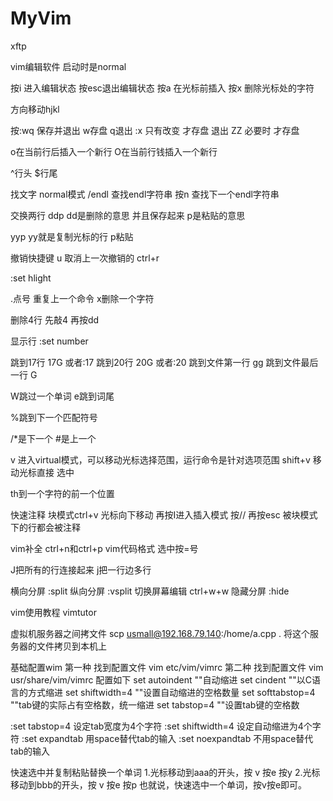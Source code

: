 # MyVim
xftp

vim编辑软件
启动时是normal

按i 进入编辑状态 按esc退出编辑状态
按a 在光标前插入
按x 删除光标处的字符

方向移动hjkl

按:wq 保存并退出 w存盘 q退出
:x 只有改变 才存盘 退出
ZZ 必要时 才存盘

o在当前行后插入一个新行
O在当前行钱插入一个新行

^行头 $行尾

找文字 normal模式 /endl 查找endl字符串
按n 查找下一个endl字符串

交换两行 ddp dd是删除的意思 并且保存起来 p是粘贴的意思

yyp yy就是复制光标的行 p粘贴

撤销快捷键 u
取消上一次撤销的 ctrl+r

:set hlight

.点号 重复上一个命令
x删除一个字符

删除4行 先敲4 再按dd

显示行
:set number

跳到17行 17G 或者:17
跳到20行 20G 或者:20
跳到文件第一行 gg
跳到文件最后一行 G

W跳过一个单词
e跳到词尾

%跳到下一个匹配符号

/*是下一个 #是上一个 

v 进入virtual模式，可以移动光标选择范围，运行命令是针对选项范围
shift+v 移动光标直接 选中

th到一个字符的前一个位置

快速注释
块模式ctrl+v 光标向下移动
再按I进入插入模式 按//
再按esc
被块模式下的行都会被注释

vim补全
ctrl+n和ctrl+p
vim代码格式
选中按=号

J把所有的行连接起来
j把一行边多行

横向分屏 :split 纵向分屏 :vsplit
切换屏幕编辑 ctrl+w+w
隐藏分屏 :hide

vim使用教程 vimtutor

虚拟机服务器之间拷文件
scp usmall@192.168.79.140:/home/a.cpp .
将这个服务器的文件拷贝到本机上

基础配置wim
第一种 找到配置文件 vim etc/vim/vimrc
第二种 找到配置文件 vim usr/share/vim/vimrc
配置如下
set autoindent     ""自动缩进
set cindent        ""以C语言的方式缩进
set shiftwidth=4   ""设置自动缩进的空格数量
set softtabstop=4  ""tab键的实际占有空格数，统一缩进
set tabstop=4      ""设置tab键的空格数

:set tabstop=4 设定tab宽度为4个字符
:set shiftwidth=4 设定自动缩进为4个字符
:set expandtab 用space替代tab的输入
:set noexpandtab 不用space替代tab的输入

快速选中并复制粘贴替换一个单词
1.光标移动到aaa的开头，按 v 按e 按y
2.光标移动到bbb的开头，按 v 按e 按p
也就说，快速选中一个单词，按v按e即可。

